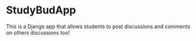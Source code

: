 # StudyBudApp
 This is a Django app that allows students to post discussions and comments on others discussions too!

